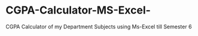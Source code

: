 # CGPA-Calculator-MS-Excel-
CGPA Calculator of my Department Subjects using Ms-Excel till Semester 6

